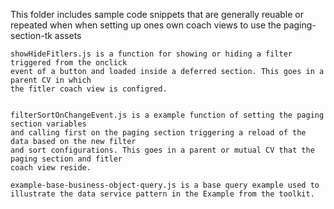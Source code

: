 This folder includes sample code snippets that are generally reuable or repeated when when setting up ones own coach 
views to use the paging-section-tk assets

    showHideFitlers.js is a function for showing or hiding a filter triggered from the onclick 
    event of a button and loaded inside a deferred section. This goes in a parent CV in which 
    the fitler coach view is configred.

    
    filterSortOnChangeEvent.js is a example function of setting the paging section variables 
    and calling first on the paging section triggering a reload of the data based on the new filter 
    and sort configurations. This goes in a parent or mutual CV that the paging section and fitler 
    coach view reside.
    
    example-base-business-object-query.js is a base query example used to illustrate the data service pattern in the Example from the toolkit.
